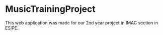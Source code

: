 # MusicTrainingProject
This web application was made for our 2nd year project in IMAC section in ESIPE.
